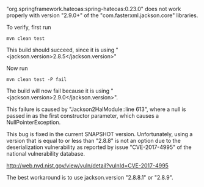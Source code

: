 "org.springframework.hateoas:spring-hateoas:0.23.0" 
does not work properly with version "2.9.0+" of the 
"com.fasterxml.jackson.core" libraries.

To verify, first run 

    mvn clean test
    
This build should succeed, since it is using 
"<jackson.version>2.8.5</jackson.version>"

Now run 

    mvn clean test -P fail 

The build will now fail because it is using 
"<jackson.version>2.9.0</jackson.version>".

This failure is caused by "Jackson2HalModule::line 613", where 
a null is passed in as the first constructor parameter, which 
causes a NullPointerException. 

This bug is fixed in the current SNAPSHOT version. Unfortunately,
using a version that is equal to or less than "2.8.8" is not an option 
due to the deserialization vulnerability as reported by issue 
"CVE-2017-4995" of the national vulnerability database.

http://web.nvd.nist.gov/view/vuln/detail?vulnId=CVE-2017-4995

The best workaround is to use jackson.version "2.8.8.1" or "2.8.9". 
